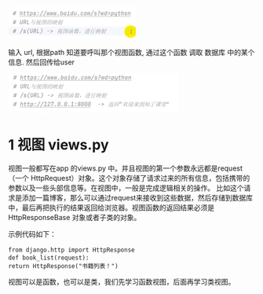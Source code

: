 
![](images/Pasted%20image%2020240615171403.png)


输入 url, 根据path 知道要呼叫那个视图函数, 通过这个函数 调取 数据库 中的某个 信息. 然后回传给user 

![](images/Pasted%20image%2020240615171653.png)

# 1 视图 views.py

视图一般都写在app 的views.py 中。并且视图的第一个参数永远都是request （一个 HttpRequest）对象。这个对象存储了请求过来的所有信息，包括携带的参数以及一些头部信息等。在视图中，一般是完成逻辑相关的操作。
比如这个请求是添加一篇博客，那么可以通过request来接收到这些数据，然后存储到数据库中，最后再把执行的结果返回给浏览器。视图函数的返回结果必须是 HttpResponseBase 对象或者子类的对象。

示例代码如下：

```
from django.http import HttpResponse
def book_list(request):
return HttpResponse("书籍列表！")
```


视图可以是函数，也可以是类，我们先学习函数视图，后面再学习类视图。

